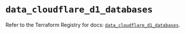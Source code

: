 # `data_cloudflare_d1_databases`

Refer to the Terraform Registry for docs: [`data_cloudflare_d1_databases`](https://registry.terraform.io/providers/cloudflare/cloudflare/5.0.0/docs/data-sources/d1_databases).
